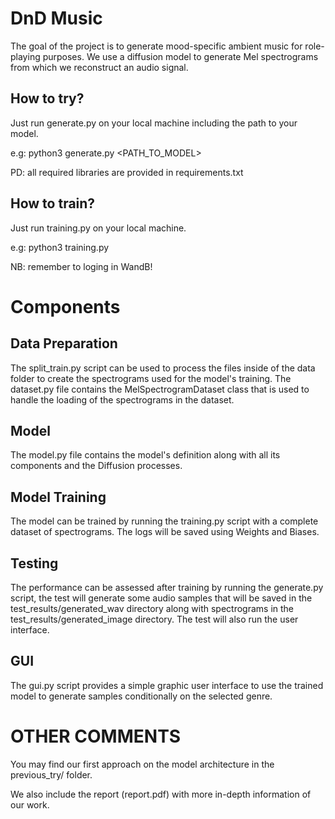 # DnD Music

The goal of the project is to generate mood-specific ambient music for role-playing purposes. We use a diffusion model to generate Mel spectrograms from which we reconstruct an audio signal.

## How to try?
Just run generate.py on your local machine including the path to your model.

e.g: python3 generate.py <PATH_TO_MODEL>

PD: all required libraries are provided in requirements.txt

## How to train?
Just run training.py on your local machine.

e.g: python3 training.py

NB: remember to loging in WandB!
# Components
## Data Preparation

The split_train.py script can be used to process the files inside of the data folder to create the spectrograms used for the model's training.
The dataset.py file contains the MelSpectrogramDataset class that is used to handle the loading of the spectrograms in the dataset.

## Model

The model.py file contains the model's definition along with all its components and the Diffusion processes.

## Model Training

The model can be trained by running the training.py script with a complete dataset of spectrograms. The logs will be saved using Weights and Biases.

## Testing

The performance can be assessed after training by running the generate.py script, the test will generate some audio samples that will be saved in the test_results/generated_wav directory along with spectrograms in the test_results/generated_image directory.
The test will also run the user interface.

## GUI

The gui.py script provides a simple graphic user interface to use the trained model to generate samples conditionally on the selected genre.

# OTHER COMMENTS
You may find our first approach on the model architecture in the previous_try/ folder.

We also include the report (report.pdf) with more in-depth information of our work.


